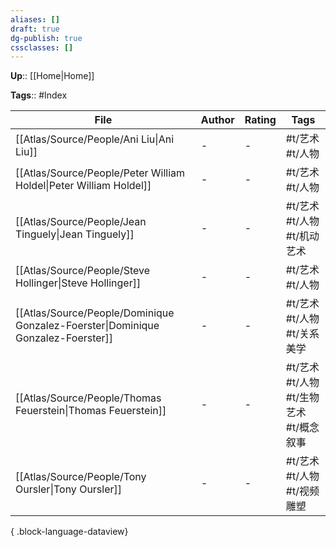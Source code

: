 ```yaml
---
aliases: []
draft: true
dg-publish: true
cssclasses: []
---
```


**Up**:: [[Home\|Home]]

**Tags**:: #Index

| File                                                                                | Author | Rating | Tags                        |
| ----------------------------------------------------------------------------------- | ------ | ------ | --------------------------- |
| [[Atlas/Source/People/Ani Liu\|Ani Liu]]                                         | _\-_   | \-     | #t/艺术 #t/人物                 |
| [[Atlas/Source/People/Peter William Holdel\|Peter William Holdel]]               | _\-_   | \-     | #t/艺术 #t/人物                 |
| [[Atlas/Source/People/Jean Tinguely\|Jean Tinguely]]                             | _\-_   | \-     | #t/艺术 #t/人物 #t/机动艺术         |
| [[Atlas/Source/People/Steve Hollinger\|Steve Hollinger]]                         | _\-_   | \-     | #t/艺术 #t/人物                 |
| [[Atlas/Source/People/Dominique Gonzalez-Foerster\|Dominique Gonzalez-Foerster]] | _\-_   | \-     | #t/艺术 #t/人物 #t/关系美学         |
| [[Atlas/Source/People/Thomas Feuerstein\|Thomas Feuerstein]]                     | _\-_   | \-     | #t/艺术 #t/人物 #t/生物艺术 #t/概念叙事 |
| [[Atlas/Source/People/Tony Oursler\|Tony Oursler]]                               | _\-_   | \-     | #t/艺术 #t/人物 #t/视频雕塑         |

{ .block-language-dataview}
